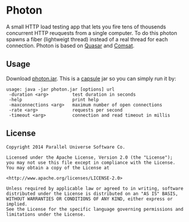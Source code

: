 # Photon

A small HTTP load testing app that lets you fire tens of thousends concurrent HTTP reuquests from a single computer. 
To do this photon spawns a fiber (lightweigt thread) instead of a real thread for each connection. Photon is based on [Quasar](http://github.com/puniverse/quasar) and [Comsat](http://github.com/puniverse/comsat).

## Usage

Download [photon.jar](https://github.com/puniverse/photon/releases). This is a [capsule](http://github.com/puniverse/capsule) jar so you can simply run it by:

```
usage: java -jar photon.jar [options] url
 -duration <arg>         test duration in seconds
 -help                   print help
 -maxconnections <arg>   maximum number of open connections
 -rate <arg>             requests per second
 -timeout <arg>          connection and read timeout in millis
``` 

## License

```
Copyright 2014 Parallel Universe Software Co.

Licensed under the Apache License, Version 2.0 (the "License");
you may not use this file except in compliance with the License.
You may obtain a copy of the License at

<http://www.apache.org/licenses/LICENSE-2.0>

Unless required by applicable law or agreed to in writing, software
distributed under the License is distributed on an "AS IS" BASIS,
WITHOUT WARRANTIES OR CONDITIONS OF ANY KIND, either express or implied.
See the License for the specific language governing permissions and
limitations under the License.
```